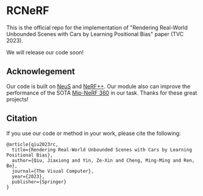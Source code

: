 # RCNeRF
This is the official repo for the implementation of "Rendering Real-World Unbounded Scenes with Cars by Learning Positional Bias" paper (TVC 2023).

We will release our code soon!

## Acknowlegement
Our code is built on [NeuS](https://github.com/Totoro97/NeuS) and [NeRF++](https://github.com/Kai-46/nerfplusplus). Our module also can improve the performance of the SOTA [Mip-NeRF 360](https://jonbarron.info/mipnerf360/) in our task. Thanks for these great projects!

## Citation 
If you use our code or method in your work, please cite the following:
```
@article{qiu2023rc,
  title={Rendering Real-World Unbounded Scenes with Cars by Learning Positional Bias},
  author={Qiu, Jiaxiong and Yin, Ze-Xin and Cheng, Ming-Ming and Ren, Bo},
  journal={The Visual Computer},
  year={2023},
  publisher={Springer}
}

